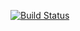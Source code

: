 [![Build Status](https://app.travis-ci.com/lap-Dmitry/Symbols-iterators-11.1.svg?branch=master)](https://app.travis-ci.com/lap-Dmitry/Symbols-iterators-11.1)